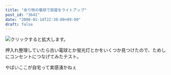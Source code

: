 ```yaml
---
title: "余り物の電球で部屋をライトアップ"
post_id: "3641"
date: "2008-01-14T22:30:00+09:00"
draft: false
---
```



![クリックすると拡大します。](/image/mixi/2008/684140752_68_s.jpg)

押入れ整理していたら古い電球とか蛍光灯とかをいくつか見つけたので、ためしにコンセントにつなげてみたテスト。

やばいここが自宅って実感湧かねぇ
